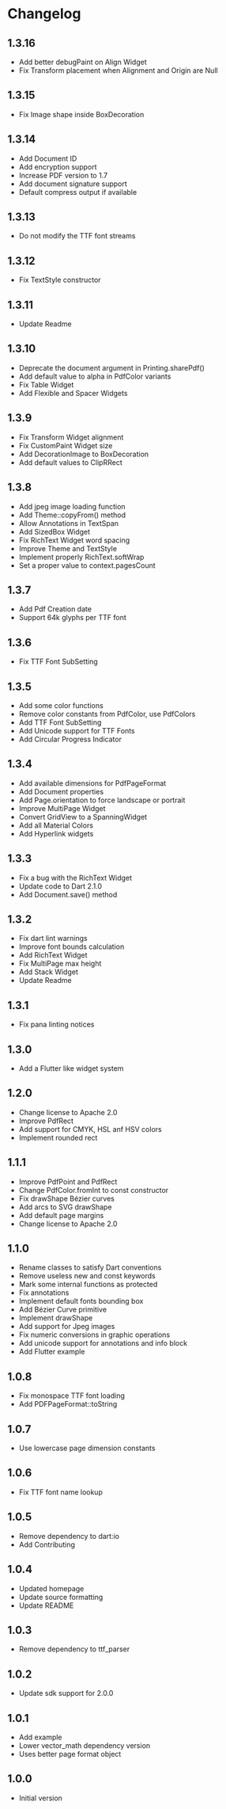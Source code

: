 # Changelog

## 1.3.16

* Add better debugPaint on Align Widget
* Fix Transform placement when Alignment and Origin are Null

## 1.3.15

* Fix Image shape inside BoxDecoration

## 1.3.14

* Add Document ID
* Add encryption support
* Increase PDF version to 1.7
* Add document signature support
* Default compress output if available

## 1.3.13

* Do not modify the TTF font streams

## 1.3.12

* Fix TextStyle constructor

## 1.3.11

* Update Readme

## 1.3.10

* Deprecate the document argument in Printing.sharePdf()
* Add default value to alpha in PdfColor variants
* Fix Table Widget
* Add Flexible and Spacer Widgets

## 1.3.9

* Fix Transform Widget alignment
* Fix CustomPaint Widget size
* Add DecorationImage to BoxDecoration
* Add default values to ClipRRect

## 1.3.8

* Add jpeg image loading function
* Add Theme::copyFrom() method
* Allow Annotations in TextSpan
* Add SizedBox Widget
* Fix RichText Widget word spacing
* Improve Theme and TextStyle
* Implement properly RichText.softWrap
* Set a proper value to context.pagesCount

## 1.3.7

* Add Pdf Creation date
* Support 64k glyphs per TTF font

## 1.3.6

* Fix TTF Font SubSetting

## 1.3.5

* Add some color functions
* Remove color constants from PdfColor, use PdfColors
* Add TTF Font SubSetting
* Add Unicode support for TTF Fonts
* Add Circular Progress Indicator

## 1.3.4

* Add available dimensions for PdfPageFormat
* Add Document properties
* Add Page.orientation to force landscape or portrait
* Improve MultiPage Widget
* Convert GridView to a SpanningWidget
* Add all Material Colors
* Add Hyperlink widgets

## 1.3.3

* Fix a bug with the RichText Widget
* Update code to Dart 2.1.0
* Add Document.save() method

## 1.3.2

* Fix dart lint warnings
* Improve font bounds calculation
* Add RichText Widget
* Fix MultiPage max height
* Add Stack Widget
* Update Readme

## 1.3.1

* Fix pana linting notices

## 1.3.0

* Add a Flutter like widget system

## 1.2.0

* Change license to Apache 2.0
* Improve PdfRect
* Add support for CMYK, HSL anf HSV colors
* Implement rounded rect

## 1.1.1

* Improve PdfPoint and PdfRect
* Change PdfColor.fromInt to const constructor
* Fix drawShape Bézier curves
* Add arcs to SVG drawShape
* Add default page margins
* Change license to Apache 2.0

## 1.1.0

* Rename classes to satisfy Dart conventions
* Remove useless new and const keywords
* Mark some internal functions as protected
* Fix annotations
* Implement default fonts bounding box
* Add Bézier Curve primitive
* Implement drawShape
* Add support for Jpeg images
* Fix numeric conversions in graphic operations
* Add unicode support for annotations and info block
* Add Flutter example

## 1.0.8

* Fix monospace TTF font loading
* Add PDFPageFormat::toString

## 1.0.7

* Use lowercase page dimension constants

## 1.0.6

* Fix TTF font name lookup

## 1.0.5

* Remove dependency to dart:io
* Add Contributing

## 1.0.4

* Updated homepage
* Update source formatting
* Update README

## 1.0.3

* Remove dependency to ttf_parser

## 1.0.2

* Update sdk support for 2.0.0

## 1.0.1

* Add example
* Lower vector_math dependency version
* Uses better page format object

## 1.0.0

* Initial version
